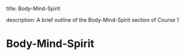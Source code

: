 title: Body-Mind-Spirit

description: A brief outline of the Body-Mind-Spirit section of Course 1

# Body-Mind-Spirit